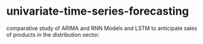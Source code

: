 # univariate-time-series-forecasting
comparative study of ARIMA and RNN Models and LSTM to anticipate sales of products in the distribution sector.
